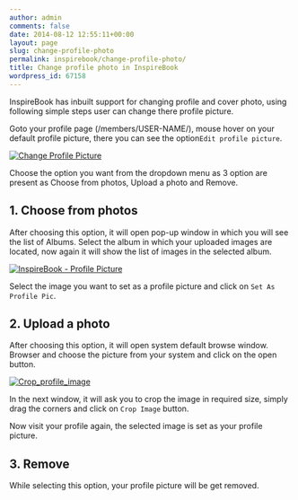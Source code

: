 ```yaml
---
author: admin
comments: false
date: 2014-08-12 12:55:11+00:00
layout: page
slug: change-profile-photo
permalink: inspirebook/change-profile-photo/
title: Change profile photo in InspireBook
wordpress_id: 67158
---
```


InspireBook has inbuilt support for changing profile and cover photo, using following simple steps user can change there profile picture.

Goto your profile page (/members/USER-NAME/), mouse hover on your default profile picture, there you can see the option`Edit profile picture`.

[![Change Profile Picture](https://rtcamp.com/wp-content/uploads/2014/02/Change-Profile-Picture.png)](https://rtcamp.com/wp-content/uploads/2014/02/Change-Profile-Picture.png)

Choose the option you want from the dropdown menu as 3 option are present as Choose from photos, Upload a photo and Remove.


## 1. Choose from photos


After choosing this option, it will open pop-up window in which you will see the list of Albums. Select the album in which your uploaded images are located, now again it will show the list of images in the selected album.

[![InspireBook - Profile Picture](https://rtcamp.com/wp-content/uploads/2014/02/InspireBook-Profile-Picture.png)](https://rtcamp.com/wp-content/uploads/2014/02/InspireBook-Profile-Picture.png)

Select the image you want to set as a profile picture and click on `Set As Profile Pic`.


## 2. Upload a photo


After choosing this option, it will open system default browse window. Browser and choose the picture from your system and click on the open button.

[![Crop_profile_image](https://rtcamp.com/wp-content/uploads/2014/02/Crop_profile_image.png)](https://rtcamp.com/wp-content/uploads/2014/02/Crop_profile_image.png)

In the next window, it will ask you to crop the image in required size, simply drag the corners and click on `Crop Image` button.

Now visit your profile again, the selected image is set as your profile picture.


## 3. Remove


While selecting this option, your profile picture will be get removed.
